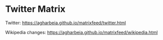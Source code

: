 # Twitter Matrix
Twitter: https://agharbeia.github.io/matrixfeed/twitter.html

Wikipedia changes: https://agharbeia.github.io/matrixfeed/wikipedia.html
